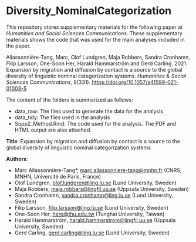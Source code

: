 # Diversity_NominalCategorization

This repository stores supplementary materials for the following paper at _Humanities and Social Sciences Communications_. These supplementary materials shows the code that was used for the main analyses included in the paper.

Allassonnière-Tang, Marc, Olof Lundgren, Maja Robbers, Sandra Cronhamn, Filip Larsson, One-Soon Her, Harald Hammarström and Gerd Carling. 2021. Expansion by migration and diffusion by contact is a source to the global diversity of linguistic nominal categorization systems. _Humanities & Social Sciences Communications_, 8(331). https://doi.org/10.1057/s41599-021-01003-5

The content of the folders is summarized as follows:

- data_raw: The files used to generate the data for the analysis
- data_tidy: The files used in the analysis
- Supp2_Method.Rmd: The code used for the analysis. The PDF and HTML output are also attached.

**Title**: Expansion by migration and diffusion by contact is a source to the global diversity of linguistic nominal categorization systems

**Authors**:

- Marc Allassonnière-Tang*, marc.allassonniere-tang@mnhn.fr (CNRS, MNHN, Université de Paris, France)
- Olof Lundgren, olof.lundgren@ling.lu.se (Lund University, Sweden)
- Maja Robbers, maja.robbers@lingfil.uu.se (Uppsala University, Sweden)
- Sandra Cronhamn, sandra.cronhamn@ling.lu.se (Lund University, Sweden)
- Filip Larsson, filip.larsson@ling.lu.se (Lund University, Sweden)
- One-Soon Her, hero@thu.edu.tw (Tunghai University, Taiwan)
- Harald Hammarström, harald.hammarstrom@lingfil.uu.se (Uppsala University, Sweden)
- Gerd Carling, gerd.carling@ling.lu.se (Lund University, Sweden)


